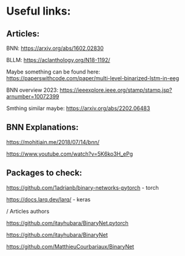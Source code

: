 # Useful links:

## Articles:

BNN: https://arxiv.org/abs/1602.02830

BLLM: https://aclanthology.org/N18-1192/

Maybe something can be found here: https://paperswithcode.com/paper/multi-level-binarized-lstm-in-eeg

BNN overview 2023: https://ieeexplore.ieee.org/stamp/stamp.jsp?arnumber=10072399

Smthing similar maybe: https://arxiv.org/abs/2202.06483

## BNN Explanations:

https://mohitjain.me/2018/07/14/bnn/

https://www.youtube.com/watch?v=5K6ko3H_ePg

## Packages to check:

https://github.com/1adrianb/binary-networks-pytorch - torch

https://docs.larq.dev/larq/ - keras

\/ Articles authors

https://github.com/itayhubara/BinaryNet.pytorch

https://github.com/itayhubara/BinaryNet

https://github.com/MatthieuCourbariaux/BinaryNet
